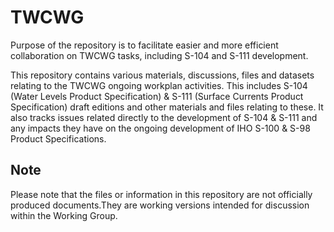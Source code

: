 # TWCWG
Purpose of the repository is to facilitate easier and more efficient collaboration on TWCWG tasks, including S-104 and S-111 development.

This repository contains various materials, discussions, files and datasets relating to the TWCWG ongoing workplan activities. This includes S-104 (Water Levels Product Specification) & S-111 (Surface Currents Product Specification) draft editions and other materials and files relating to these. It also tracks issues related directly to the development of S-104 & S-111 and any impacts they have on the ongoing development of IHO S-100 & S-98 Product Specifications.

## Note
Please note that the files or information in this repository are not officially produced documents.They are working versions intended for discussion within the Working Group.
